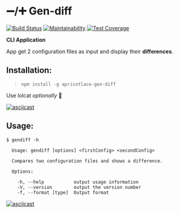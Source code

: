 # ➖/➕  Gen-diff

[![Build Status](https://travis-ci.org/ApricotLace/project-lvl2-s369.svg?branch=master)](https://travis-ci.org/ApricotLace/project-lvl2-s369) [![Maintainability](https://api.codeclimate.com/v1/badges/c36101e1ddac9ea0a0ee/maintainability)](https://codeclimate.com/github/ApricotLace/project-lvl2-s369/maintainability) [![Test Coverage](https://api.codeclimate.com/v1/badges/c36101e1ddac9ea0a0ee/test_coverage)](https://codeclimate.com/github/ApricotLace/project-lvl2-s369/test_coverage)

**CLI Application**

App get 2 configuration files as input and display their **differences**.
## Installation:
>`npm install -g apricotlace-gen-diff`

Use lolcat *optionally* 🌈


[![asciicast](https://asciinema.org/a/9wPndKqALKJA55w0Egv5WDFKx.svg)](https://asciinema.org/a/9wPndKqALKJA55w0Egv5WDFKx)
## Usage:
```
$ gendiff -h

  Usage: gendiff [options] <firstConfig> <secondConfig>

  Compares two configuration files and shows a difference.

  Options:

    -h, --help           output usage information
    -V, --version        output the version number
    -f, --format [type]  Output format
```
    
[![asciicast](https://asciinema.org/a/gpGeNsInjmI8d4WAtsrvF0mYb.svg)](https://asciinema.org/a/gpGeNsInjmI8d4WAtsrvF0mYb)
